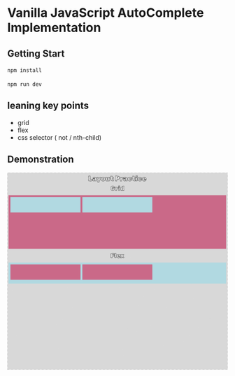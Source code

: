 # Vanilla JavaScript AutoComplete Implementation

## Getting Start

```shell
npm install

npm run dev
```

## leaning key points

-   grid
-   flex
-   css selector ( not / nth-child)

## Demonstration

![](./public/sc3NoVFAHS.gif)
